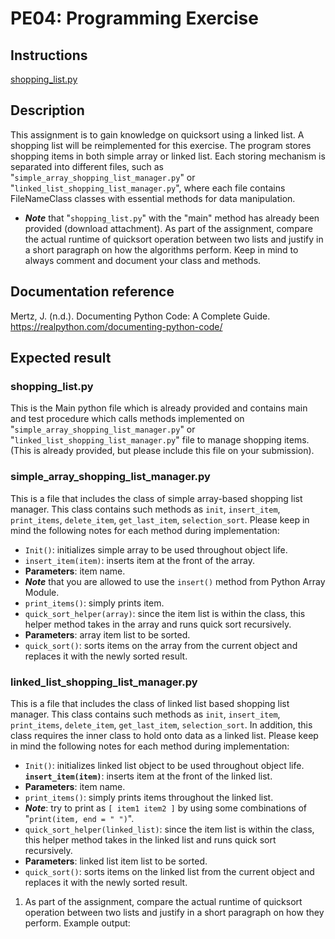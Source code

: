 # PE04: Programming Exercise

## Instructions

[shopping_list.py](./)

## Description

This assignment is to gain knowledge on quicksort using a linked list. A shopping list will be reimplemented for this exercise. The program stores shopping items in both simple array or linked list. Each storing mechanism is separated into different files, such as "`simple_array_shopping_list_manager.py`" or "`linked_list_shopping_list_manager.py`", where each file contains FileNameClass classes with essential methods for data manipulation.

- ***Note*** that "`shopping_list.py`" with the "main" method has already been provided (download attachment). As part of the assignment, compare the actual runtime of quicksort operation between two lists and justify in a short paragraph on how the algorithms perform. Keep in mind to always comment and document your class and methods.

## Documentation reference

Mertz, J. (n.d.). Documenting Python Code: A Complete Guide. <https://realpython.com/documenting-python-code/>

## Expected result

### shopping_list.py

This is the Main python file which is already provided and contains main and test procedure which calls methods implemented on "`simple_array_shopping_list_manager.py`" or "`linked_list_shopping_list_manager.py`" file to manage shopping items. (This is already provided, but please include this file on your submission).

### simple_array_shopping_list_manager.py

This is a file that includes the class of simple array-based shopping list manager. This class contains such methods as `init`, `insert_item`, `print_items`, `delete_item`, `get_last_item`, `selection_sort`. Please keep in mind the following notes for each method during implementation:

- `Init()`: initializes simple array to be used throughout object life.
- `insert_item(item)`: inserts item at the front of the array.
- **Parameters**: item name.
- ***Note*** that you are allowed to use the `insert()` method from Python Array Module.
- `print_items()`: simply prints item.
- `quick_sort_helper(array)`: since the item list is within the class, this helper method takes in the array and runs quick sort recursively.
- **Parameters**: array item list to be sorted.
- `quick_sort()`: sorts items on the array from the current object and replaces it with the newly sorted result.

### linked_list_shopping_list_manager.py

This is a file that includes the class of linked list based shopping list manager. This class contains such methods as `init`, `insert_item`, `print_items`, `delete_item`, `get_last_item`, `selection_sort`. In addition, this class requires the inner class to hold onto data as a linked list. Please keep in mind the following notes for each method during implementation:

- `Init()`: initializes linked list object to be used throughout object life.
**`insert_item(item)`**: inserts item at the front of the linked list.
- **Parameters**: item name.
- `print_items()`: simply prints items throughout the linked list.
- ***Note***: try to print as `[ item1 item2 ]` by using some combinations of "`print(item, end = " ")`".
- `quick_sort_helper(linked_list)`: since the item list is within the class, this helper method takes in the linked list and runs quick sort recursively.
- **Parameters**: linked list item list to be sorted.
- `quick_sort()`: sorts items on the linked list from the current object and replaces it with the newly sorted result.

1. As part of the assignment, compare the actual runtime of quicksort operation between two lists and justify in a short paragraph on how they perform.
Example output:
